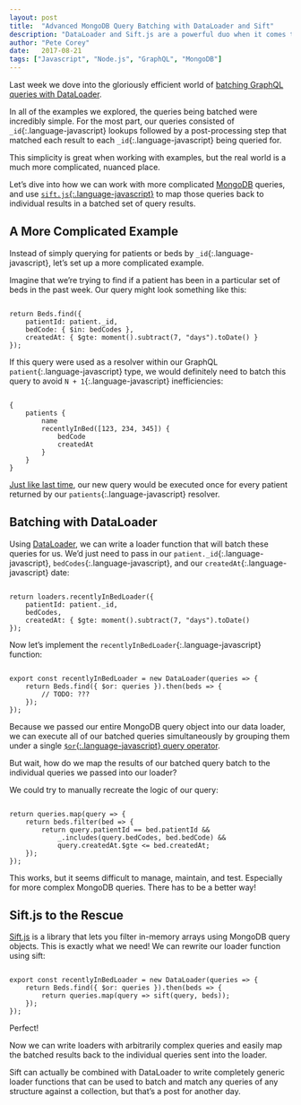 ```yaml
---
layout: post
title:  "Advanced MongoDB Query Batching with DataLoader and Sift"
description: "DataLoader and Sift.js are a powerful duo when it comes to implementing advanced caching strategies for your GraphQL queries."
author: "Pete Corey"
date:   2017-08-21
tags: ["Javascript", "Node.js", "GraphQL", "MongoDB"]
---
```


Last week we dove into the gloriously efficient world of [batching GraphQL queries with DataLoader](http://www.east5th.co/blog/2017/08/14/batching-graphql-queries-with-dataloader/).

In all of the examples we explored, the queries being batched were incredibly simple. For the most part, our queries consisted of `_id`{:.language-javascript} lookups followed by a post-processing step that matched each result to each `_id`{:.language-javascript} being queried for.

This simplicity is great when working with examples, but the real world is a much more complicated, nuanced place.

Let’s dive into how we can work with more complicated [MongoDB](https://www.mongodb.com/) queries, and use [`sift.js`{:.language-javascript}](https://github.com/crcn/sift.js/) to map those queries back to individual results in a batched set of query results.

## A More Complicated Example

Instead of simply querying for patients or beds by `_id`{:.language-javascript}, let’s set up a more complicated example.

Imagine that we’re trying to find if a patient has been in a particular set of beds in the past week. Our query might look something like this:

<pre class='language-javascript'><code class='language-javascript'>
return Beds.find({
    patientId: patient._id,
    bedCode: { $in: bedCodes },
    createdAt: { $gte: moment().subtract(7, "days").toDate() }
});
</code></pre>

If this query were used as a resolver within our GraphQL `patient`{:.language-javascript} type, we would definitely need to batch this query to avoid `N + 1`{:.language-javascript} inefficiencies:

<pre class='language-javascript'><code class='language-javascript'>
{
    patients {
        name
        recentlyInBed([123, 234, 345]) {
            bedCode
            createdAt
        }
    }
}
</code></pre>

[Just like last time](http://www.east5th.co/blog/2017/08/14/batching-graphql-queries-with-dataloader/), our new query would be executed once for every patient returned by our `patients`{:.language-javascript} resolver.

## Batching with DataLoader

Using [DataLoader](https://github.com/facebook/dataloader), we can write a loader function that will batch these queries for us. We’d just need to pass in our `patient._id`{:.language-javascript}, `bedCodes`{:.language-javascript}, and our `createdAt`{:.language-javascript} date:

<pre class='language-javascript'><code class='language-javascript'>
return loaders.recentlyInBedLoader({
    patientId: patient._id,
    bedCodes,
    createdAt: { $gte: moment().subtract(7, "days").toDate()
});
</code></pre>

Now let’s implement the `recentlyInBedLoader`{:.language-javascript} function:

<pre class='language-javascript'><code class='language-javascript'>
export const recentlyInBedLoader = new DataLoader(queries => {
    return Beds.find({ $or: queries }).then(beds => {
        // TODO: ???
    });
});
</code></pre>

Because we passed our entire MongoDB query object into our data loader, we can execute all of our batched queries simultaneously by grouping them under a single [`$or`{:.language-javascript} query operator](https://docs.mongodb.com/manual/reference/operator/query/or/).

But wait, how do we map the results of our batched query batch to the individual queries we passed into our loader?

We could try to manually recreate the logic of our query:

<pre class='language-javascript'><code class='language-javascript'>
return queries.map(query => {
    return beds.filter(bed => {
        return query.patientId == bed.patientId &&
            _.includes(query.bedCodes, bed.bedCode) &&
            query.createdAt.$gte <= bed.createdAt;
    });
});
</code></pre>

This works, but it seems difficult to manage, maintain, and test. Especially for more complex MongoDB queries. There has to be a better way!

## Sift.js to the Rescue

[Sift.js](https://github.com/crcn/sift.js/) is a library that lets you filter in-memory arrays using MongoDB query objects. This is exactly what we need! We can rewrite our loader function using sift:

<pre class='language-javascript'><code class='language-javascript'>
export const recentlyInBedLoader = new DataLoader(queries => {
    return Beds.find({ $or: queries }).then(beds => {
        return queries.map(query => sift(query, beds));
    });
});
</code></pre>

Perfect!

Now we can write loaders with arbitrarily complex queries and easily map the batched results back to the individual queries sent into the loader.

Sift can actually be combined with DataLoader to write completely generic loader functions that can be used to batch and match any queries of any structure against a collection, but that’s a post for another day.
